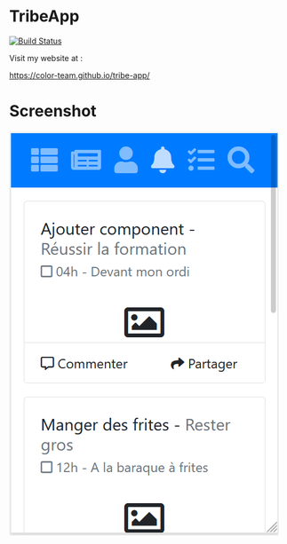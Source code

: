 # TribeApp

[![Build Status](https://travis-ci.org/color-team/tribe-app.svg?branch=master)](https://travis-ci.org/color-team/tribe-app)

Visit my website at : 

https://color-team.github.io/tribe-app/

# Screenshot

![](images/feedbuzz.png)
